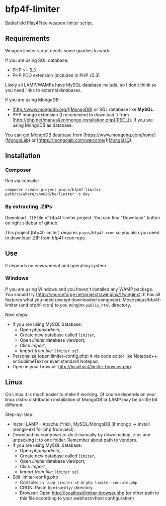 bfp4f-limiter
=============

Battlefield Play4Free weapon limiter script.

## Requirements ##

Weapon limiter script needs some goodies to work:

If you are using SQL database:

* PHP >= 5.3
* PHP PDO extension (included in PHP v5.3)

Likely all LAMP/WAMPs have MySQL database include, so I don't think so you need links to external databases.

If you are using MongoDB: 

* [http://www.mongodb.org/](MongoDB) or SQL database like **MySQL**.
* PHP mongo extension (I recommend to download it from [http://php.net/manual/en/mongo.installation.php](PECL)). If you are using MongoDB as database.

You can get MongoDB database from [https://www.mongohq.com/home](MongoLab) or [https://mongolab.com/welcome/](MongoHQ). 

## Installation ##

### Composer ###

Run via console:

```
composer create-project piqus/bfp4f-limiter path/to/where/should/be/limiter -s dev
```

### By extracting .ZIPs ###

Download `.ZIP` file of bfp4f-limiter project. You can find "Download" button on right sidebar of github.

This project (bfp4f-limiter) requires `piqus/bfp4f-rcon` so you also you need to download .ZIP from bfp4f-rcon repo.

## Use ##

It depends on *environment* and operating system.

### Windows ###

If you are using Windows and you haven't installed any WAMP package. You should try [http://sourceforge.net/projects/winginx/](winginx). It has all features what you need (except downloaded composer). Move piqus/bfp4f-limiter (and bfp4f-rcon) to you winginx `public_html` directory. 

Next steps:

* If you are using MySQL database:
	* Open *phpmyadmin*, 
	* Create new database called `limiter`, 
	* Open *limiter* database viewport,
	* Click *Import*,
	* *Import from file*: `limiter.sql`.
* Personalize (open limiter-config.php) it via code editor like Notepad++ or SublimeText or even standard Notepad. 
* Open in your browser [http://localhost/limiter-browser.php](http://localhost/limiter-browser.php).

## Linux ##

On Linux It is much easier to make it working. 
Of course depends on your linux distro distribution installation of MongoDB or LAMP may be a little bit different. 

Step-by-step:

* Install LAMP - Apache (*nix), MySQL/MongoDB (if mongo -> install mongo-ext for php from pecl).
* Download by composer or do it manually by downloading .zips and unpacking it to one folder. Remember about path to vendors.
* If you are using MySQL database:
	* Open *phpmyadmin*, 
	* Create new database called `limiter`, 
	* Open *limiter* database viewport,
	* Click *Import*,
	* *Import from file*: `limiter.sql`.
* Edit limiter-config.php
	* Console: `sh loop-limiter.sh` or `php limiter-console.php`
	* CRON: Paste to `minutely/` directory
	* Browser: Open [http://localhost/limiter-browser.php](http://localhost/limiter-browser.php) 
	(or other path to this file according to your webhost/vhost configuration)

